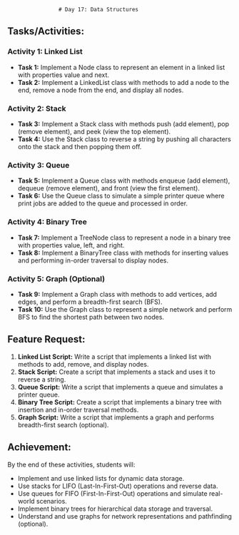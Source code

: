                     # Day 17: Data Structures

## Tasks/Activities:

### Activity 1: Linked List
- **Task 1:** Implement a Node class to represent an element in a linked list with properties value and next.
- **Task 2:** Implement a LinkedList class with methods to add a node to the end, remove a node from the end, and display all nodes.

### Activity 2: Stack
- **Task 3:** Implement a Stack class with methods push (add element), pop (remove element), and peek (view the top element).
- **Task 4:** Use the Stack class to reverse a string by pushing all characters onto the stack and then popping them off.

### Activity 3: Queue
- **Task 5:** Implement a Queue class with methods enqueue (add element), dequeue (remove element), and front (view the first element).
- **Task 6:** Use the Queue class to simulate a simple printer queue where print jobs are added to the queue and processed in order.

### Activity 4: Binary Tree
- **Task 7:** Implement a TreeNode class to represent a node in a binary tree with properties value, left, and right.
- **Task 8:** Implement a BinaryTree class with methods for inserting values and performing in-order traversal to display nodes.

### Activity 5: Graph (Optional)
- **Task 9:** Implement a Graph class with methods to add vertices, add edges, and perform a breadth-first search (BFS).
- **Task 10:** Use the Graph class to represent a simple network and perform BFS to find the shortest path between two nodes.

## Feature Request:
1. **Linked List Script:** Write a script that implements a linked list with methods to add, remove, and display nodes.
2. **Stack Script:** Create a script that implements a stack and uses it to reverse a string.
3. **Queue Script:** Write a script that implements a queue and simulates a printer queue.
4. **Binary Tree Script:** Create a script that implements a binary tree with insertion and in-order traversal methods.
5. **Graph Script:** Write a script that implements a graph and performs breadth-first search (optional).

## Achievement:
By the end of these activities, students will:
- Implement and use linked lists for dynamic data storage.
- Use stacks for LIFO (Last-In-First-Out) operations and reverse data.
- Use queues for FIFO (First-In-First-Out) operations and simulate real-world scenarios.
- Implement binary trees for hierarchical data storage and traversal.
- Understand and use graphs for network representations and pathfinding (optional).
